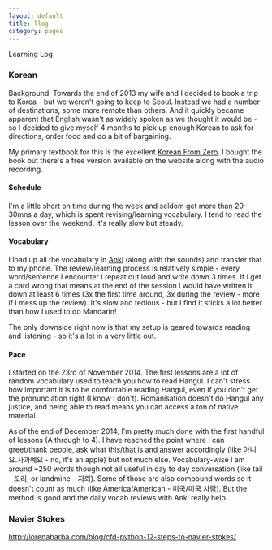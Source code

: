 ```yaml
---
layout: default
title: llog
category: pages
---
```


Learning Log

### Korean ###

Background: Towards the end of 2013 my wife and I decided to book a trip to Korea - but we weren't going to keep to Seoul. Instead we had a number of destinations, some more remote than others. And it quickly became apparent that English wasn't as widely spoken as we thought it would be - so I decided to give myself 4 months to pick up enough Korean to ask for directions, order food and do a bit of bargaining.

My primary textbook for this is the excellent [Korean From Zero](http://koreanfromzero.com/). I bought the book but there's a free version available on the website along with the audio recording.

#### Schedule ####

I'm a little short on time during the week and seldom get more than 20-30mns a day, which is spent revising/learning vocabulary. I tend to read the lesson over the weekend. It's really slow but steady.

#### Vocabulary ####

I load up all the vocabulary in [Anki](http://ankisrs.net) (along with the sounds) and transfer that to my phone. The review/learning process is relatively simple - every word/sentence I encounter I repeat out loud and write down 3 times. If I get a card wrong that means at the end of the session I would have written it down at least 6 times (3x the first time around, 3x during the review - more if I mess up the review). It's slow and tedious - but I find it sticks a lot better than how I used to do Mandarin!

The only downside right now is that my setup is geared towards reading and listening - so it's a lot in a very little out.

#### Pace ####

I started on the 23rd of November 2014. The first lessons are a lot of random vocabulary used to teach you how to read Hangul. I can't stress how important it is to be comfortable reading Hangul, even if you don't get the pronunciation right (I know I don't). Romanisation doesn't do Hangul any justice, and being able to read means you can access a ton of native material.

As of the end of December 2014, I'm pretty much done with the first handful of lessons (A through to 4). I have reached the point where I can greet/thank people, ask what this/that is and answer accordingly (like 아니요.사과예요 - no, it's an apple) but not much else. Vocabulary-wise I am around ~250 words though not all useful in day to day conversation (like tail - 꼬리, or landmine - 지뢰). Some of those are also compound words so it doesn't count as much (like America/American - 미국/미국 사람). But the method is good and the daily vocab reviews with Anki really help.

### Navier Stokes ###

http://lorenabarba.com/blog/cfd-python-12-steps-to-navier-stokes/


